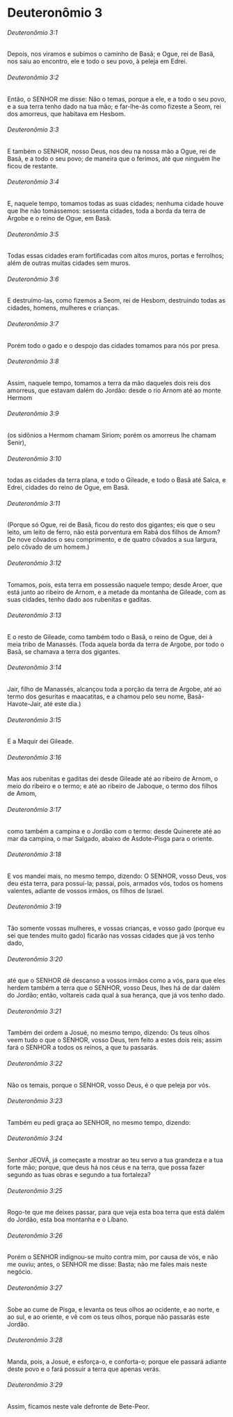 # Deuteronômio 3

###### Deuteronômio 3:1

Depois, nos viramos e subimos o caminho de Basã; e Ogue, rei de Basã, nos saiu ao encontro, ele e todo o seu povo, à peleja em Edrei.

###### Deuteronômio 3:2

Então, o SENHOR me disse: Não o temas, porque a ele, e a todo o seu povo, e a sua terra tenho dado na tua mão; e far-lhe-ás como fizeste a Seom, rei dos amorreus, que habitava em Hesbom.

###### Deuteronômio 3:3

E também o SENHOR, nosso Deus, nos deu na nossa mão a Ogue, rei de Basã, e a todo o seu povo; de maneira que o ferimos, até que ninguém lhe ficou de restante.

###### Deuteronômio 3:4

E, naquele tempo, tomamos todas as suas cidades; nenhuma cidade houve que lhe não tomássemos: sessenta cidades, toda a borda da terra de Argobe e o reino de Ogue, em Basã.

###### Deuteronômio 3:5

Todas essas cidades eram fortificadas com altos muros, portas e ferrolhos; além de outras muitas cidades sem muros.

###### Deuteronômio 3:6

E destruímo-las, como fizemos a Seom, rei de Hesbom, destruindo todas as cidades, homens, mulheres e crianças.

###### Deuteronômio 3:7

Porém todo o gado e o despojo das cidades tomamos para nós por presa.

###### Deuteronômio 3:8

Assim, naquele tempo, tomamos a terra da mão daqueles dois reis dos amorreus, que estavam dalém do Jordão: desde o rio Arnom até ao monte Hermom

###### Deuteronômio 3:9

(os sidônios a Hermom chamam Siriom; porém os amorreus lhe chamam Senir),

###### Deuteronômio 3:10

todas as cidades da terra plana, e todo o Gileade, e todo o Basã até Salca, e Edrei, cidades do reino de Ogue, em Basã.

###### Deuteronômio 3:11

(Porque só Ogue, rei de Basã, ficou do resto dos gigantes; eis que o seu leito, um leito de ferro, não está porventura em Rabá dos filhos de Amom? De nove côvados o seu comprimento, e de quatro côvados a sua largura, pelo côvado de um homem.)

###### Deuteronômio 3:12

Tomamos, pois, esta terra em possessão naquele tempo; desde Aroer, que está junto ao ribeiro de Arnom, e a metade da montanha de Gileade, com as suas cidades, tenho dado aos rubenitas e gaditas.

###### Deuteronômio 3:13

E o resto de Gileade, como também todo o Basã, o reino de Ogue, dei à meia tribo de Manassés. (Toda aquela borda da terra de Argobe, por todo o Basã, se chamava a terra dos gigantes.

###### Deuteronômio 3:14

Jair, filho de Manassés, alcançou toda a porção da terra de Argobe, até ao termo dos gesuritas e maacatitas, e a chamou pelo seu nome, Basã-Havote-Jair, até este dia.)

###### Deuteronômio 3:15

E a Maquir dei Gileade.

###### Deuteronômio 3:16

Mas aos rubenitas e gaditas dei desde Gileade até ao ribeiro de Arnom, o meio do ribeiro e o termo; e até ao ribeiro de Jaboque, o termo dos filhos de Amom,

###### Deuteronômio 3:17

como também a campina e o Jordão com o termo: desde Quinerete até ao mar da campina, o mar Salgado, abaixo de Asdote-Pisga para o oriente.

###### Deuteronômio 3:18

E vos mandei mais, no mesmo tempo, dizendo: O SENHOR, vosso Deus, vos deu esta terra, para possuí-la; passai, pois, armados vós, todos os homens valentes, adiante de vossos irmãos, os filhos de Israel.

###### Deuteronômio 3:19

Tão somente vossas mulheres, e vossas crianças, e vosso gado (porque eu sei que tendes muito gado) ficarão nas vossas cidades que já vos tenho dado,

###### Deuteronômio 3:20

até que o SENHOR dê descanso a vossos irmãos como a vós, para que eles herdem também a terra que o SENHOR, vosso Deus, lhes há de dar dalém do Jordão; então, voltareis cada qual à sua herança, que já vos tenho dado.

###### Deuteronômio 3:21

Também dei ordem a Josué, no mesmo tempo, dizendo: Os teus olhos veem tudo o que o SENHOR, vosso Deus, tem feito a estes dois reis; assim fará o SENHOR a todos os reinos, a que tu passarás.

###### Deuteronômio 3:22

Não os temais, porque o SENHOR, vosso Deus, é o que peleja por vós.

###### Deuteronômio 3:23

Também eu pedi graça ao SENHOR, no mesmo tempo, dizendo:

###### Deuteronômio 3:24

Senhor JEOVÁ, já começaste a mostrar ao teu servo a tua grandeza e a tua forte mão; porque, que deus há nos céus e na terra, que possa fazer segundo as tuas obras e segundo a tua fortaleza?

###### Deuteronômio 3:25

Rogo-te que me deixes passar, para que veja esta boa terra que está dalém do Jordão, esta boa montanha e o Líbano.

###### Deuteronômio 3:26

Porém o SENHOR indignou-se muito contra mim, por causa de vós, e não me ouviu; antes, o SENHOR me disse: Basta; não me fales mais neste negócio.

###### Deuteronômio 3:27

Sobe ao cume de Pisga, e levanta os teus olhos ao ocidente, e ao norte, e ao sul, e ao oriente, e vê com os teus olhos, porque não passarás este Jordão.

###### Deuteronômio 3:28

Manda, pois, a Josué, e esforça-o, e conforta-o; porque ele passará adiante deste povo e o fará possuir a terra que apenas verás.

###### Deuteronômio 3:29

Assim, ficamos neste vale defronte de Bete-Peor.

